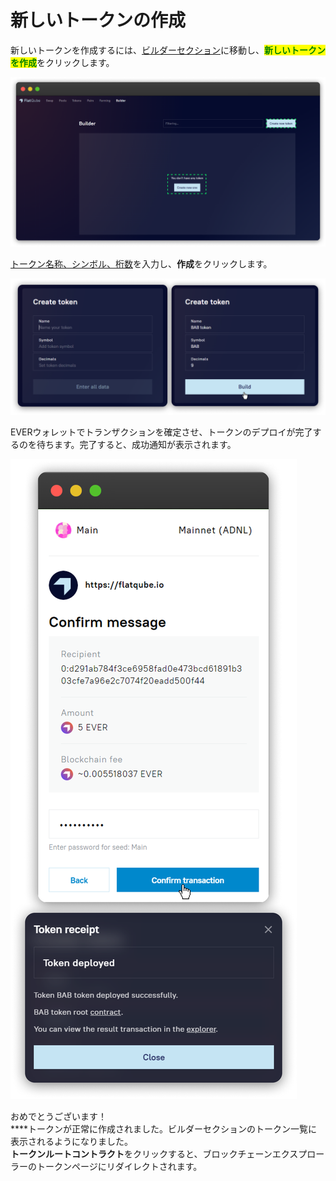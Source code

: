 # 新しいトークンの作成

新しいトークンを作成するには、[ビルダーセクション](../)に移動し、<mark style="color:green;">**新しいトークンを作成**</mark>をクリックします。

![](<../../../.gitbook/assets/image (148).png>)

[トークン名称、シンボル、桁数](../interface/token-page.md)を入力し、**作成**をクリックします。

![](<../../../.gitbook/assets/image (110).png>)

EVERウォレットでトランザクションを確定させ、トークンのデプロイが完了するのを待ちます。完了すると、成功通知が表示されます。

![](<../../../.gitbook/assets/image (182).png>)

おめでとうございます！\
\*\*\*\*トークンが正常に作成されました。ビルダーセクションのトークン一覧に表示されるようになりました。\
**トークンルートコントラクト**をクリックすると、ブロックチェーンエクスプローラーのトークンページにリダイレクトされます。

